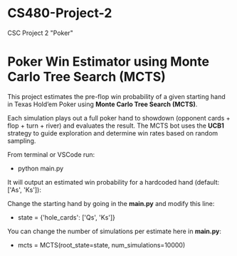 # CS480-Project-2
CSC Project 2 "Poker"
# Poker Win Estimator using Monte Carlo Tree Search (MCTS)

This project estimates the pre-flop win probability of a given starting hand in Texas Hold’em Poker using **Monte Carlo Tree Search (MCTS)**.

Each simulation plays out a full poker hand to showdown (opponent cards + flop + turn + river) and evaluates the result. The MCTS bot uses the **UCB1** strategy to guide exploration and determine win rates based on random sampling.

From terminal or VSCode run:
- python main.py

It will output an estimated win probability for a hardcoded hand (default: ['As', 'Ks']):

Change the starting hand by going in the **main.py** and modify this line:
- state = {'hole_cards': ['Qs', 'Ks']}

You can change the number of simulations per estimate here in **main.py**:
- mcts = MCTS(root_state=state, num_simulations=10000)

